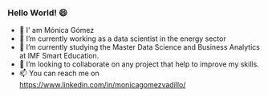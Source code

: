 ### Hello World! 😄

- 👋 I' am Mónica Gómez
- 🔭 I’m currently working as a data scientist in the energy sector
- 🌱 I’m currently studying the Master Data Science and Business Analytics at IMF Smart Education.
- 👯 I’m looking to collaborate on any project that help to improve my skills.
- 📫 You can reach me on https://www.linkedin.com/in/monicagomezvadillo/


<!--
**mgomezv26/mgomezv26** is a ✨ _special_ ✨ repository because its `README.md` (this file) appears on your GitHub profile.



- 👋 I' am Mónica Gómez.
- 🔭 I’m currently working as a data scientist in the energy sector.
- 🌱 I’m currently studying the Master Data Science and Business Analytics at IMF Smart Education.
- 👯 I’m looking to collaborate on any project that help to improve my skills.
- 🤔 I’m looking for help with ...
- 💬 Ask me about ...
- 📫 You can reach me on https://www.linkedin.com/in/monicagomezvadillo/
- 😄 Pronouns: ...
- ⚡ Fun fact: ...
-->
